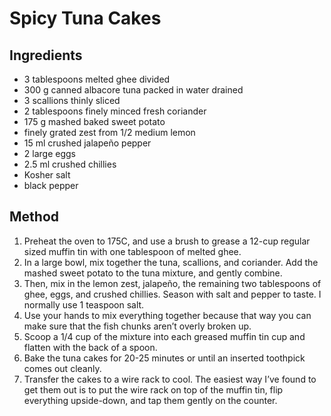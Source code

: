 # Spicy Tuna Cakes

## Ingredients

- 3 tablespoons melted ghee divided
- 300 g canned albacore tuna packed in water drained
- 3 scallions thinly sliced
- 2 tablespoons finely minced fresh coriander
- 175 g mashed baked sweet potato
- finely grated zest from 1/2 medium lemon
- 15 ml crushed jalapeño pepper
- 2 large eggs
- 2.5 ml crushed chillies
- Kosher salt
- black pepper

## Method

1. Preheat the oven to 175C, and use a brush to grease a 12-cup regular sized muffin tin with one tablespoon of melted ghee.
2. In a large bowl, mix together the tuna, scallions, and coriander. Add the mashed sweet potato to the tuna mixture, and gently combine.
3. Then, mix in the lemon zest, jalapeño, the remaining two tablespoons of ghee, eggs, and crushed chillies. Season with salt and pepper to taste. I normally use 1 teaspoon salt.
4. Use your hands to mix everything together because that way you can make sure that the fish chunks aren’t overly broken up.
5. Scoop a 1/4 cup of the mixture into each greased muffin tin cup and flatten with the back of a spoon.
6. Bake the tuna cakes for 20-25 minutes or until an inserted toothpick comes out cleanly.
7. Transfer the cakes to a wire rack to cool. The easiest way I’ve found to get them out is to put the wire rack on top of the muffin tin, flip everything upside-down, and tap them gently on the counter.
